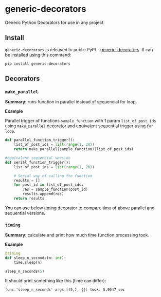 # generic-decorators

Generic Python Decorators for use in any project.

## Install

`generic-decorators` is released to public PyPI - [generic-decorators](https://pypi.org/project/generic-decorators/). It can be installed using this command:
```
pip install generic-decorators
```

## Decorators

### `make_parallel` 

**Summary**: runs function in parallel instead of sequencial for loop.

**Example**

Parallel trigger of functions `sample_function` with 1 param `list_of_post_ids`
using `make_parallel` decorator and equivalent sequential trigger using `for loop`.

```python
def parallel_function_trigger():
    list_of_post_ids = list(range(1, 20))
    return make_parallel(sample_function)(list_of_post_ids)

#equivalent sequencial version
def serial_function_trigger():
    list_of_post_ids = list(range(1, 20))

    # Serial way of calling the function
    results = []
    for post_id in list_of_post_ids:
        res = sample_function(post_id)
        results.append(res)
    return results

```

You can use below [timing](timing) decorator to compare time of above parallel 
and sequential versions.

### `timing` 

**Summary**: calculate and print how much time function processing took.

**Example**

```python
@timing
def sleep_n_seconds(n: int):
    time.sleep(n)

sleep_n_seconds(5)
```

It should print something like this (time can differ):
```
func:'sleep_n_seconds' args:[(5,), {}] took: 5.0047 sec
```

